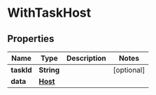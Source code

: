 

# WithTaskHost


## Properties

Name | Type | Description | Notes
------------ | ------------- | ------------- | -------------
**taskId** | **String** |  |  [optional]
**data** | [**Host**](Host.md) |  | 



